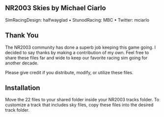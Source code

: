 ## NR2003 Skies by Michael Ciarlo

SimRacingDesign: halfwayglad • StunodRacing: MBC • Twitter: mciarlo


## Thank You

The NR2003 community has done a superb job keeping this game going. I decided to say thanks by making a contribution of my own. Feel free to share these files far and wide to keep our favorite racing sim going for another decade.

Please give credit if you distribute, modify, or utilize these files.


## Installation

Move the 22 files to your shared folder inside your NR2003 tracks folder. To customize a track that includes sky files, copy these files into the desired track folder.
